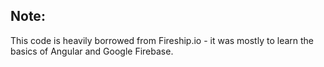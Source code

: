 ## Note: 

This code is heavily borrowed from Fireship.io - it was mostly to learn the basics of Angular and Google Firebase. 
